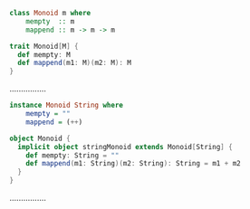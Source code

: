 ```Haskell
class Monoid m where
    mempty  :: m
    mappend :: m -> m -> m
```
```scala
trait Monoid[M] {
  def mempty: M
  def mappend(m1: M)(m2: M): M
}
```
................
```Haskell
instance Monoid String where
    mempty = ""
    mappend = (++)
```
```scala
object Monoid {
  implicit object stringMonoid extends Monoid[String] {
    def mempty: String = ""
    def mappend(m1: String)(m2: String): String = m1 + m2
  }
}
```
................